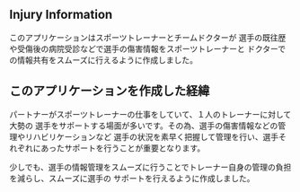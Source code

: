 ## Injury Information
このアプリケーションはスポーツトレーナーとチームドクターが
選手の既往歴や受傷後の病院受診などで選手の傷害情報をスポーツトレーナーと
ドクターでの情報共有をスムーズに行えるように作成しました。

## このアプリケーションを作成した経緯
パートナーがスポーツトレーナーの仕事をしていて、１人のトレーナーに対して大勢の
選手をサポートする場面が多いです。その為、選手の傷害情報などの管理やリハビリケーションなど
選手の状況を素早く把握して管理を行い、選手それぞれにあったサポートを行うことが重要となります。

少しでも、選手の情報管理をスムーズに行うことでトレーナー自身の管理の負担を減らし、スムーズに選手の
サポートを行えるように作成しました。

